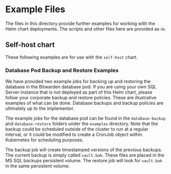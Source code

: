 # Example Files

The files in this directory provide further examples for working with the Helm chart deployments.  The scripts and other files here are provided as-is.

## Self-host chart

These following examples are for use with the `self-host` chart.

### Database Pod Backup and Restore Examples

We have provided two example jobs for backing up and restoring the database in the Bitwarden database pod.  If you are using your own SQL Server instance that is not deployed as part of this Helm chart, please follow your corporate backup and restore policies.  These are illustrative examples of what can be done.  Database backups and backup policies are ultimately up to the implementor.

The example jobs for the database pod can be found in the `database-backup` and `database-restore` folders under the `examples` directory.  Note that the backup could be scheduled outside of the cluster to run at a regular interval, or it could be modified to create a CronJob object within Kubernetes for scheduling purposes.

The backup job will create timestamped versions of the previous backups.  The current backup is simply called `vault.bak`.  These files are placed in the MS SQL backups persistent volume.  The restore job will look for `vault.bak` in the same persistent volume.
